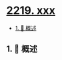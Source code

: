 # [2219. xxx](https://github.com/Tdahuyou/TNotes.leetcode/tree/main/notes/2219.%20xxx)

<!-- region:toc -->

- [1. 📝 概述](#1--概述)

<!-- endregion:toc -->

## 1. 📝 概述
